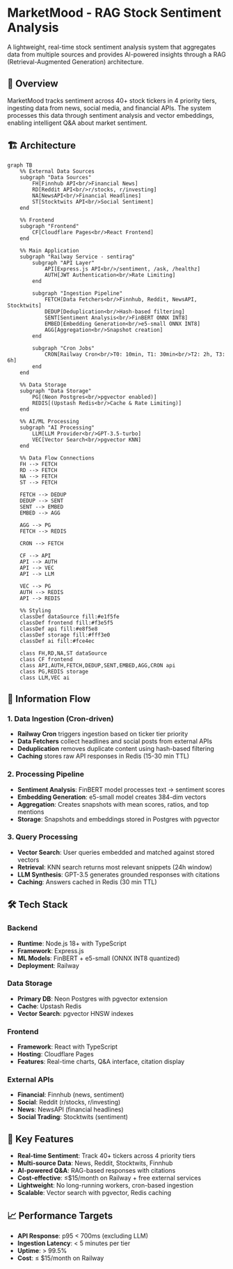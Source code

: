 # MarketMood - RAG Stock Sentiment Analysis

A lightweight, real-time stock sentiment analysis system that aggregates data from multiple sources and provides AI-powered insights through a RAG (Retrieval-Augmented Generation) architecture.

## 🎯 Overview

MarketMood tracks sentiment across 40+ stock tickers in 4 priority tiers, ingesting data from news, social media, and financial APIs. The system processes this data through sentiment analysis and vector embeddings, enabling intelligent Q&A about market sentiment.

## 🏗️ Architecture

```mermaid
graph TB
    %% External Data Sources
    subgraph "Data Sources"
        FH[Finnhub API<br/>Financial News]
        RD[Reddit API<br/>r/stocks, r/investing]
        NA[NewsAPI<br/>Financial Headlines]
        ST[Stocktwits API<br/>Social Sentiment]
    end

    %% Frontend
    subgraph "Frontend"
        CF[Cloudflare Pages<br/>React Frontend]
    end

    %% Main Application
    subgraph "Railway Service - sentirag"
        subgraph "API Layer"
            API[Express.js API<br/>/sentiment, /ask, /healthz]
            AUTH[JWT Authentication<br/>Rate Limiting]
        end
        
        subgraph "Ingestion Pipeline"
            FETCH[Data Fetchers<br/>Finnhub, Reddit, NewsAPI, Stocktwits]
            DEDUP[Deduplication<br/>Hash-based filtering]
            SENT[Sentiment Analysis<br/>FinBERT ONNX INT8]
            EMBED[Embedding Generation<br/>e5-small ONNX INT8]
            AGG[Aggregation<br/>Snapshot creation]
        end
        
        subgraph "Cron Jobs"
            CRON[Railway Cron<br/>T0: 10min, T1: 30min<br/>T2: 2h, T3: 6h]
        end
    end

    %% Data Storage
    subgraph "Data Storage"
        PG[(Neon Postgres<br/>pgvector enabled)]
        REDIS[(Upstash Redis<br/>Cache & Rate Limiting)]
    end

    %% AI/ML Processing
    subgraph "AI Processing"
        LLM[LLM Provider<br/>GPT-3.5-turbo]
        VEC[Vector Search<br/>pgvector KNN]
    end

    %% Data Flow Connections
    FH --> FETCH
    RD --> FETCH
    NA --> FETCH
    ST --> FETCH
    
    FETCH --> DEDUP
    DEDUP --> SENT
    SENT --> EMBED
    EMBED --> AGG
    
    AGG --> PG
    FETCH --> REDIS
    
    CRON --> FETCH
    
    CF --> API
    API --> AUTH
    API --> VEC
    API --> LLM
    
    VEC --> PG
    AUTH --> REDIS
    API --> REDIS
    
    %% Styling
    classDef dataSource fill:#e1f5fe
    classDef frontend fill:#f3e5f5
    classDef api fill:#e8f5e8
    classDef storage fill:#fff3e0
    classDef ai fill:#fce4ec
    
    class FH,RD,NA,ST dataSource
    class CF frontend
    class API,AUTH,FETCH,DEDUP,SENT,EMBED,AGG,CRON api
    class PG,REDIS storage
    class LLM,VEC ai
```

## 🔄 Information Flow

### 1. **Data Ingestion** (Cron-driven)
- **Railway Cron** triggers ingestion based on ticker tier priority
- **Data Fetchers** collect headlines and social posts from external APIs
- **Deduplication** removes duplicate content using hash-based filtering
- **Caching** stores raw API responses in Redis (15-30 min TTL)

### 2. **Processing Pipeline**
- **Sentiment Analysis**: FinBERT model processes text → sentiment scores
- **Embedding Generation**: e5-small model creates 384-dim vectors
- **Aggregation**: Creates snapshots with mean scores, ratios, and top mentions
- **Storage**: Snapshots and embeddings stored in Postgres with pgvector

### 3. **Query Processing**
- **Vector Search**: User queries embedded and matched against stored vectors
- **Retrieval**: KNN search returns most relevant snippets (24h window)
- **LLM Synthesis**: GPT-3.5 generates grounded responses with citations
- **Caching**: Answers cached in Redis (30 min TTL)

## 🛠️ Tech Stack

### Backend
- **Runtime**: Node.js 18+ with TypeScript
- **Framework**: Express.js
- **ML Models**: FinBERT + e5-small (ONNX INT8 quantized)
- **Deployment**: Railway

### Data Storage
- **Primary DB**: Neon Postgres with pgvector extension
- **Cache**: Upstash Redis
- **Vector Search**: pgvector HNSW indexes

### Frontend
- **Framework**: React with TypeScript
- **Hosting**: Cloudflare Pages
- **Features**: Real-time charts, Q&A interface, citation display

### External APIs
- **Financial**: Finnhub (news, sentiment)
- **Social**: Reddit (r/stocks, r/investing)
- **News**: NewsAPI (financial headlines)
- **Social Trading**: Stocktwits (sentiment)

## 🎯 Key Features

- **Real-time Sentiment**: Track 40+ tickers across 4 priority tiers
- **Multi-source Data**: News, Reddit, Stocktwits, Finnhub
- **AI-powered Q&A**: RAG-based responses with citations
- **Cost-effective**: ≤$15/month on Railway + free external services
- **Lightweight**: No long-running workers, cron-based ingestion
- **Scalable**: Vector search with pgvector, Redis caching

## 📈 Performance Targets

- **API Response**: p95 < 700ms (excluding LLM)
- **Ingestion Latency**: < 5 minutes per tier
- **Uptime**: > 99.5%
- **Cost**: ≤ $15/month on Railway

